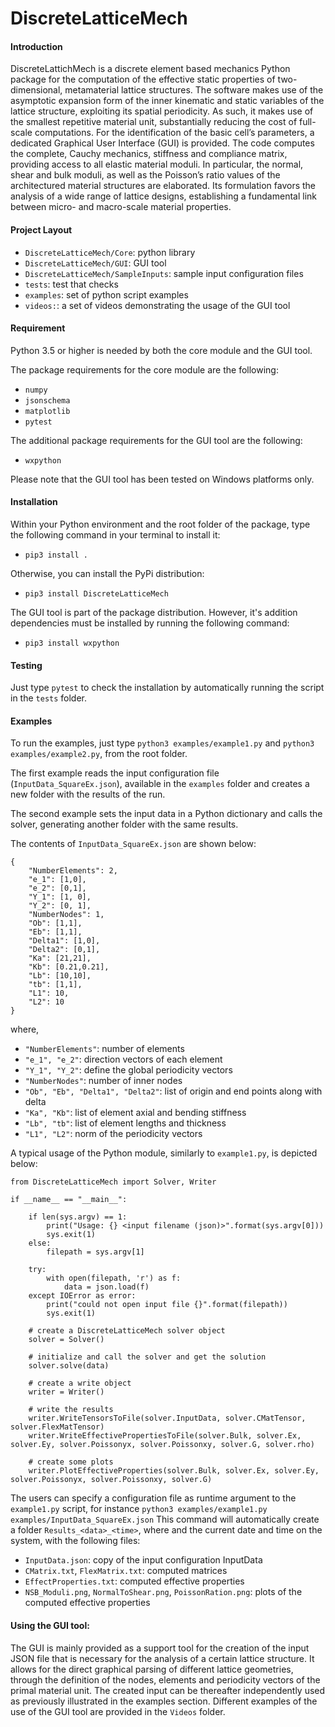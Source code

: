 # DiscreteLatticeMech

#### Introduction

DiscreteLattichMech is a discrete element based mechanics Python package for the computation of the effective static properties of two-dimensional, metamaterial lattice structures. The software makes use of the asymptotic expansion form of the inner kinematic and static variables of the lattice structure, exploiting its spatial periodicity. As such, it makes use of the smallest repetitive material unit, substantially reducing the cost of full-scale computations. For the identification of the basic cell’s parameters, a dedicated Graphical User Interface (GUI) is provided. The code computes the complete, Cauchy mechanics, stiffness and compliance matrix, providing access to all elastic material moduli. In particular, the normal, shear and bulk moduli, as well as the Poisson’s ratio values of the architectured material structures are elaborated. Its formulation favors the analysis of a wide range of lattice designs, establishing a fundamental link between micro- and macro-scale material properties.

#### Project Layout

- `DiscreteLatticeMech/Core`: python library
- `DiscreteLatticeMech/GUI`: GUI tool
- `DiscreteLatticeMech/SampleInputs`: sample input configuration files
- `tests`: test that checks
- `examples`: set of python script examples
- `videos:`: a set of videos demonstrating the usage of the GUI tool

#### Requirement

Python 3.5 or higher is needed by both the core module and the GUI tool.

The package requirements for the core module are the following:
- `numpy`
- `jsonschema`
- `matplotlib`
- `pytest`

The additional package requirements for the GUI tool are the following:
- `wxpython`

Please note that the GUI tool has been tested on Windows platforms only.

#### Installation

Within your Python environment and the root folder of the package,
type the following command in your terminal to install it:

- `pip3 install .`

Otherwise, you can install the PyPi distribution:

- `pip3 install DiscreteLatticeMech`

The GUI tool is part of the package distribution. However, it's addition dependencies must be installed
by running the following command:

- `pip3 install wxpython`

#### Testing

Just type `pytest` to check the installation by automatically running the script in the `tests` folder.

#### Examples

To run the examples, just type `python3 examples/example1.py` and `python3 examples/example2.py`, from the root folder.

The first example reads the input configuration file (`InputData_SquareEx.json`), available in the `examples` folder and creates a new folder with the results of the run.

The second example sets the input data in a Python dictionary and calls the solver, generating another folder
with the same results.

The contents of `InputData_SquareEx.json` are shown below:
```
{
    "NumberElements": 2,
    "e_1": [1,0],
    "e_2": [0,1],
    "Y_1": [1, 0],
    "Y_2": [0, 1],
    "NumberNodes": 1,
    "Ob": [1,1],
    "Eb": [1,1],
    "Delta1": [1,0],
    "Delta2": [0,1],
    "Ka": [21,21],
    "Kb": [0.21,0.21],
    "Lb": [10,10],
    "tb": [1,1],
    "L1": 10,
    "L2": 10
}
```

where,
- `"NumberElements"`: number of elements
- `"e_1", "e_2"`: direction vectors of each element
- `"Y_1", "Y_2"`: define the global periodicity vectors
- `"NumberNodes"`: number of inner nodes
- `"Ob", "Eb", "Delta1", "Delta2"`: list of origin and end points along with delta
- `"Ka", "Kb"`: list of element axial and bending stiffness
- `"Lb", "tb"`: list of element lengths and thickness
- `"L1", "L2"`: norm of the periodicity vectors


A typical usage of the Python module, similarly to `example1.py`, is depicted below:

```
from DiscreteLatticeMech import Solver, Writer

if __name__ == "__main__":

    if len(sys.argv) == 1:
        print("Usage: {} <input filename (json)>".format(sys.argv[0]))
        sys.exit(1)
    else:
        filepath = sys.argv[1]

    try:
        with open(filepath, 'r') as f:
            data = json.load(f)
    except IOError as error:
        print("could not open input file {}".format(filepath))
        sys.exit(1)

    # create a DiscreteLatticeMech solver object
    solver = Solver()

    # initialize and call the solver and get the solution
    solver.solve(data)

    # create a write object
    writer = Writer()

    # write the results
    writer.WriteTensorsToFile(solver.InputData, solver.CMatTensor, solver.FlexMatTensor)
    writer.WriteEffectivePropertiesToFile(solver.Bulk, solver.Ex, solver.Ey, solver.Poissonyx, solver.Poissonxy, solver.G, solver.rho)

    # create some plots
    writer.PlotEffectiveProperties(solver.Bulk, solver.Ex, solver.Ey, solver.Poissonyx, solver.Poissonxy, solver.G)

```

The users can specify a configuration file as runtime argument to the `example1.py` script,
for instance `python3 examples/example1.py examples/InputData_SquareEx.json`
This command will automatically create a folder `Results_<data>_<time>`, where <date> and <time>
the current date and time on the system, with the following files:

- `InputData.json`: copy of the input configuration InputData
- `CMatrix.txt`, `FlexMatrix.txt`: computed matrices
- `EffectProperties.txt`: computed effective properties
- `NSB_Moduli.png`, `NormalToShear.png`, `PoissonRation.png`: plots of the computed effective properties

#### Using the GUI tool:
The GUI is mainly provided as a support tool for the creation of the input JSON file that is necessary for the analysis of a certain lattice structure. It allows for the direct graphical parsing of different lattice geometries, through the definition of the nodes, elements and periodicity vectors of the primal material unit. The created input can be thereafter independently used as previously illustrated in the examples section. Different examples of the use of the GUI tool are provided in the `Videos` folder. 
